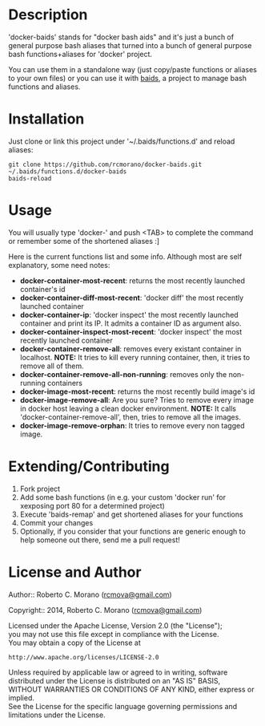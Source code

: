 # Description

'docker-baids' stands for "docker bash aids" and it's just a bunch of general purpose bash aliases that turned into a bunch of general purpose bash functions+aliases for 'docker' project.

You can use them in a standalone way (just copy/paste functions or aliases to your own files) or you can use it with [baids](https://github.com/rcmorano/baids), a project to manage bash functions and aliases.

# Installation

Just clone or link this project under '~/.baids/functions.d' and reload aliases:

```
git clone https://github.com/rcmorano/docker-baids.git ~/.baids/functions.d/docker-baids
baids-reload
```
# Usage

You will usually type 'docker-' and push \<TAB\> to complete the command or remember some of the shortened aliases :]

Here is the current functions list and some info. Although most are self explanatory, some need notes:

* **docker-container-most-recent**: returns the most recently launched container's id
* **docker-container-diff-most-recent**: 'docker diff' the most recently launched container
* **docker-container-ip**: 'docker inspect' the most recently launched container and print its IP.
It admits a container ID as argument also.
* **docker-container-inspect-most-recent**: 'docker inspect' the most recently launched container
* **docker-container-remove-all**: removes every existant container in localhost.
**NOTE:** It tries to kill every running container, then, it tries to remove all of them.
* **docker-container-remove-all-non-running**: removes only the non-running containers
* **docker-image-most-recent**: returns the most recently build image's id
* **docker-image-remove-all**: Are you sure? Tries to remove every image in docker host leaving a clean docker environment.
**NOTE:** It calls 'docker-container-remove-all', then, tries to remove all the images.
* **docker-image-remove-orphan**: It tries to remove every non tagged image.

# Extending/Contributing

1. Fork project
2. Add some bash functions (in e.g. your custom 'docker run' for xexposing port 80 for a determined project)
3. Execute 'baids-remap' and get shortened aliases for your functions
4. Commit your changes
5. Optionally, if you consider that your functions are generic enough to help someone out there, send me a pull request! 

# License and Author                                                             
                                                                                 
Author:: Roberto C. Morano (<rcmova@gmail.com>)                                  
                                                                                 
Copyright:: 2014, Roberto C. Morano (<rcmova@gmail.com>)                         
                                                                                 
Licensed under the Apache License, Version 2.0 (the "License");                  
you may not use this file except in compliance with the License.                 
You may obtain a copy of the License at                                          
                                                                                 
    http://www.apache.org/licenses/LICENSE-2.0                                   
                                                                                 
Unless required by applicable law or agreed to in writing, software              
distributed under the License is distributed on an "AS IS" BASIS,                
WITHOUT WARRANTIES OR CONDITIONS OF ANY KIND, either express or implied.         
See the License for the specific language governing permissions and              
limitations under the License.
